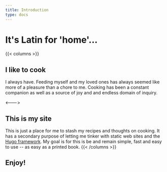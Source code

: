 ```yaml
---
title: Introduction
type: docs
---
```


# It's Latin for 'home'...

{{< columns >}}
## I like to cook

I always have. Feeding myself and my loved ones has always seemed like more of a pleasure than a chore to me. Cooking has been a constant companion as well as a source of joy and and endless domain of inquiry.

<--->

## This is my site

This is just a place for me to stash my recipes and thoughts on cooking. It has a secondary purpose of letting me tinker with static web sites and the [Hugo framework](https://gohugo.io/ "Hugo"). My goal is for this is be and remain simple, fast and easy to use -- as easy as a printed book.
{{< /columns >}}


## Enjoy!


